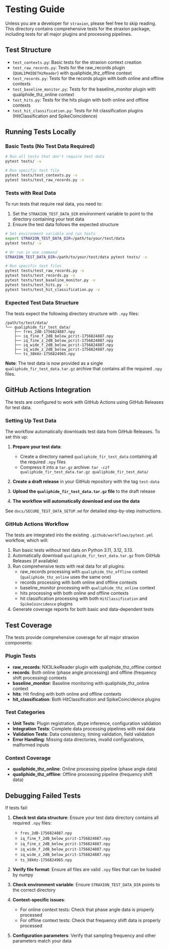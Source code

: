 # Testing Guide

Unless you are a developer for `straxion`, please feel free to skip reading. This directory contains comprehensive tests for the straxion package, including tests for all major plugins and processing pipelines.

## Test Structure

- `test_contexts.py`: Basic tests for the straxion context creation
- `test_raw_records.py`: Tests for the raw_records plugin (`QUALIPHIDETHzReader`) with qualiphide_thz_offline context
- `test_records.py`: Tests for the records plugin with both online and offline contexts
- `test_baseline_monitor.py`: Tests for the baseline_monitor plugin with qualiphide_thz_online context
- `test_hits.py`: Tests for the hits plugin with both online and offline contexts
- `test_hit_classification.py`: Tests for hit classification plugins (HitClassification and SpikeCoincidence)

## Running Tests Locally

### Basic Tests (No Test Data Required)

```bash
# Run all tests that don't require test data
pytest tests/ -v

# Run specific test file
pytest tests/test_contexts.py -v
pytest tests/test_raw_records.py -v
```

### Tests with Real Data

To run tests that require real data, you need to:

1. Set the `STRAXION_TEST_DATA_DIR` environment variable to point to the directory containing your test data
2. Ensure the test data follows the expected structure

```bash
# Set environment variable and run tests
export STRAXION_TEST_DATA_DIR=/path/to/your/test/data
pytest tests/ -v

# Or run in one command
STRAXION_TEST_DATA_DIR=/path/to/your/test/data pytest tests/ -v

# Run specific test files
pytest tests/test_raw_records.py -v
pytest tests/test_records.py -v
pytest tests/test_baseline_monitor.py -v
pytest tests/test_hits.py -v
pytest tests/test_hit_classification.py -v
```

### Expected Test Data Structure

The tests expect the following directory structure with `.npy` files:

```
/path/to/test/data/
└── qualiphide_fir_test_data/
    ├── fres_2dB-1756824887.npy
    ├── iq_fine_f_2dB_below_pcrit-1756824887.npy
    ├── iq_fine_z_2dB_below_pcrit-1756824887.npy
    ├── iq_wide_f_2dB_below_pcrit-1756824887.npy
    ├── iq_wide_z_2dB_below_pcrit-1756824887.npy
    └── ts_38kHz-1756824965.npy
```

**Note**: The test data is now provided as a single `qualiphide_fir_test_data.tar.gz` archive that contains all the required `.npy` files.

## GitHub Actions Integration

The tests are configured to work with GitHub Actions using GitHub Releases for test data.

### Setting Up Test Data

The workflow automatically downloads test data from GitHub Releases. To set this up:

1. **Prepare your test data**:
   - Create a directory named `qualiphide_fir_test_data` containing all the required `.npy` files
   - Compress it into a `tar.gz` archive: `tar -czf qualiphide_fir_test_data.tar.gz qualiphide_fir_test_data/`

2. **Create a draft release** in your GitHub repository with the tag `test-data`
3. **Upload the `qualiphide_fir_test_data.tar.gz` file** to the draft release
4. **The workflow will automatically download and use the data**

See `docs/SECURE_TEST_DATA_SETUP.md` for detailed step-by-step instructions.

### GitHub Actions Workflow

The tests are integrated into the existing `.github/workflows/pytest.yml` workflow, which will:

1. Run basic tests without test data on Python 3.11, 3.12, 3.13.
2. Automatically download `qualiphide_fir_test_data.tar.gz` from GitHub Releases (if available)
3. Run comprehensive tests with real data for all plugins:
   - raw_records processing with `qualiphide_thz_offline` context (`qualiphide_thz_online` uses the same one)
   - records processing with both online and offline contexts
   - baseline_monitor processing with `qualiphide_thz_online` context
   - hits processing with both online and offline contexts
   - hit classification processing with both `HitClassification` and `SpikeCoincidence` plugins
4. Generate coverage reports for both basic and data-dependent tests



## Test Coverage

The tests provide comprehensive coverage for all major straxion components:

### Plugin Tests
- **raw_records**: NX3LikeReader plugin with qualiphide_thz_offline context
- **records**: Both online (phase angle processing) and offline (frequency shift processing) contexts
- **baseline_monitor**: Baseline monitoring with qualiphide_thz_online context
- **hits**: Hit finding with both online and offline contexts
- **hit_classification**: Both HitClassification and SpikeCoincidence plugins

### Test Categories
- **Unit Tests**: Plugin registration, dtype inference, configuration validation
- **Integration Tests**: Complete data processing pipelines with real data
- **Validation Tests**: Data consistency, timing validation, field validation
- **Error Handling**: Missing data directories, invalid configurations, malformed inputs

### Context Coverage
- **qualiphide_thz_online**: Online processing pipeline (phase angle data)
- **qualiphide_thz_offline**: Offline processing pipeline (frequency shift data)

## Debugging Failed Tests

If tests fail:

1. **Check test data structure**: Ensure your test data directory contains all required `.npy` files:
   - `fres_2dB-1756824887.npy`
   - `iq_fine_f_2dB_below_pcrit-1756824887.npy`
   - `iq_fine_z_2dB_below_pcrit-1756824887.npy`
   - `iq_wide_f_2dB_below_pcrit-1756824887.npy`
   - `iq_wide_z_2dB_below_pcrit-1756824887.npy`
   - `ts_38kHz-1756824965.npy`

2. **Verify file format**: Ensure all files are valid `.npy` files that can be loaded by numpy

3. **Check environment variable**: Ensure `STRAXION_TEST_DATA_DIR` points to the correct directory

4. **Context-specific issues**:
   - For online context tests: Check that phase angle data is properly processed
   - For offline context tests: Check that frequency shift data is properly processed

5. **Configuration parameters**: Verify that sampling frequency and other parameters match your data
